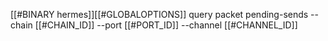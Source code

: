 [[#BINARY hermes]][[#GLOBALOPTIONS]] query packet pending-sends --chain [[#CHAIN_ID]] --port [[#PORT_ID]] --channel [[#CHANNEL_ID]]
